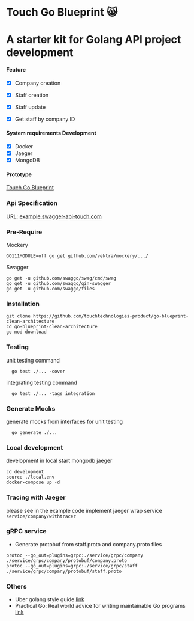 # Touch Go Blueprint 😸

# A starter kit for Golang API project development  

#### Feature
- [x]  Company creation
- [x]  Staff creation
- [x]  Staff update
- [x]  Get staff by company ID


#### System requirements Development
- [x]  Docker
- [x]  Jaeger
- [x]  MongoDB

#### Prototype
<p>
    <a href="https://github.com/touchtechnologies-product/go-blueprint-clean-architecture">Touch Go Blueprint</a>
</p>

### Api Specification

URL: <a href="http://example.swagger-api-touch.com">example.swagger-api-touch.com</a>

### Pre-Require

Mockery
```
GO111MODULE=off go get github.com/vektra/mockery/.../
```
Swagger
```
go get -u github.com/swaggo/swag/cmd/swag
go get -u github.com/swaggo/gin-swagger
go get -u github.com/swaggo/files
```

### Installation

```
git clone https://github.com/touchtechnologies-product/go-blueprint-clean-architecture
cd go-blueprint-clean-architecture
go mod download
```



### Testing 
unit testing command

```
  go test ./... -cover
```

integrating testing command

```
  go test ./... -tags integration
```


### Generate Mocks

generate mocks from interfaces for unit testing

```
  go generate ./...
```


### Local development
development in local start mongodb jaeger

```
cd development
source ./local.env
docker-compose up -d
```

### Tracing with Jaeger
please see in the example code implement jaeger wrap service ```service/company/withtracer```


### gRPC service
- Generate protobuf from staff.proto and company.proto files
```
protoc --go_out=plugins=grpc:./service/grpc/company ./service/grpc/company/protobuf/company.proto
protoc --go_out=plugins=grpc:./service/grpc/staff ./service/grpc/company/protobuf/staff.proto
```


### Others

- Uber golang style guide [link](https://github.com/uber-go/guide)
- Practical Go: Real world advice for writing maintainable Go programs [link](https://dave.cheney.net/practical-go/presentations/qcon-china.html?fbclid=IwAR2_D2Y2HXVYUNiG3LctB0kF64YKzGUatcIHm_sLYwm9SEqEKWAd76G7NAU)